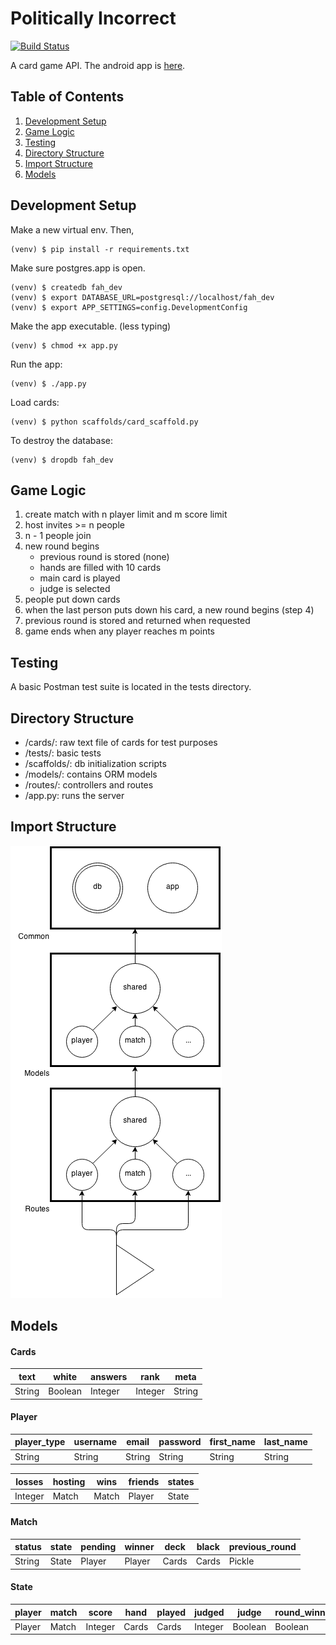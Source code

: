 # Politically Incorrect

[![Build Status](https://travis-ci.org/25cf/politically-incorrect.svg?branch=master)](https://travis-ci.org/25cf/politically-incorrect)

A card game API. The android app is [here](https://github.com/25cf/politically-incorrect-android).

## Table of Contents
1. [Development Setup](#development-setup)
2. [Game Logic](#game-logic)
3. [Testing](#testing)
4. [Directory Structure](#directory-structure)
5. [Import Structure](#import-structure)
6. [Models](#models)

## <a name='development-setup'></a> Development Setup
Make a new virtual env. Then,
<pre><code>(venv) $ pip install -r requirements.txt</code></pre>

Make sure postgres.app is open.
<pre><code>(venv) $ createdb fah_dev
(venv) $ export DATABASE_URL=postgresql://localhost/fah_dev
(venv) $ export APP_SETTINGS=config.DevelopmentConfig</code></pre>

Make the app executable. (less typing)
<pre><code>(venv) $ chmod +x app.py</code></pre>

Run the app:
<pre><code>(venv) $ ./app.py</code></pre>

Load cards:
<pre><code>(venv) $ python scaffolds/card_scaffold.py</code></pre>

To destroy the database:
<pre><code>(venv) $ dropdb fah_dev</code></pre>

## <a name='game-logic'></a> Game Logic
1. create match with n player limit and m score limit
1. host invites >= n people
1. n - 1 people join
1. new round begins
	- previous round is stored (none)
	- hands are filled with 10 cards
	- main card is played
	- judge is selected
1. people put down cards
1. when the last person puts down his card, a new round begins (step 4)
1. previous round is stored and returned when requested
1. game ends when any player reaches m points

## <a name='testing'></a> Testing
A basic Postman test suite is located in the tests directory.

## <a name='directory-structure'></a> Directory Structure
- /cards/: raw text file of cards for test purposes
- /tests/: basic tests
- /scaffolds/: db initialization scripts
- /models/: contains ORM models
- /routes/: controllers and routes
- /app.py: runs the server

## <a name='import-structure'></a> Import Structure
![arch](./concepts/architecture.png)

## <a name='models'></a> Models
#### Cards

|text  |white  |answers|rank   |meta
|------|-------|-------|-------|------
|String|Boolean|Integer|Integer|String

#### Player
|player_type|username|email |password|first_name|last_name|
|-----------|--------|------|--------|----------|---------|
|String     |String  |String|String  |String    |String   |

|losses |hosting|wins |friends|states|
|-------|-------|-----|-------|------|
|Integer|Match  |Match|Player |State |

#### Match
|status|state|pending|winner|deck |black|previous_round|
|------|-----|-------|------|-----|-----|--------------|
|String|State|Player |Player|Cards|Cards|Pickle        |

#### State
|player|match|score  |hand   |played|judged |judge  |round_winner|viewed_round_end|
|------|-----|-------|-------|------|-------|-------|------------|----------------|
|Player|Match|Integer|Cards  |Cards |Integer|Boolean|Boolean     |Boolean         |
